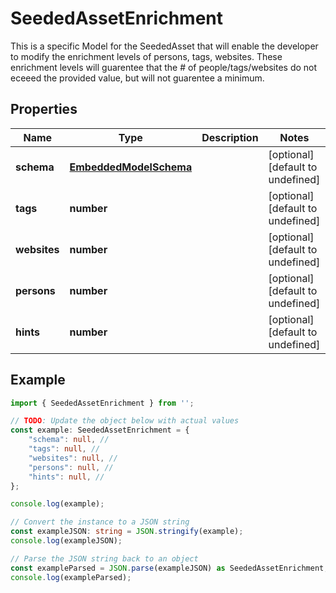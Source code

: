
# SeededAssetEnrichment

This is a specific Model for the SeededAsset that will enable the developer to modify the enrichment levels of persons, tags, websites.  These enrichment levels will guarentee that the # of people/tags/websites do not eceeed the provided value, but will not guarentee a minimum.

## Properties

Name | Type | Description | Notes
------------ | ------------- | ------------- | -------------
**schema** | [**EmbeddedModelSchema**](EmbeddedModelSchema) |  | [optional] [default to undefined]
**tags** | **number** |  | [optional] [default to undefined]
**websites** | **number** |  | [optional] [default to undefined]
**persons** | **number** |  | [optional] [default to undefined]
**hints** | **number** |  | [optional] [default to undefined]

## Example

```typescript
import { SeededAssetEnrichment } from '';

// TODO: Update the object below with actual values
const example: SeededAssetEnrichment = {
    "schema": null, // 
    "tags": null, // 
    "websites": null, // 
    "persons": null, // 
    "hints": null, // 
};

console.log(example);

// Convert the instance to a JSON string
const exampleJSON: string = JSON.stringify(example);
console.log(exampleJSON);

// Parse the JSON string back to an object
const exampleParsed = JSON.parse(exampleJSON) as SeededAssetEnrichment;
console.log(exampleParsed);
```




